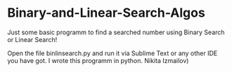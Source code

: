 # Binary-and-Linear-Search-Algos
Just some basic programm to find a searched number using Binary Search or Linear Search!

Open the file binlinsearch.py and run it via Sublime Text or any other IDE you have got. I wrote this programm in python.
Nikita Izmailov)

